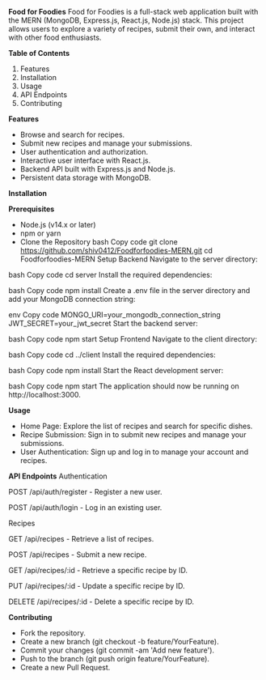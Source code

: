 **Food for Foodies**
Food for Foodies is a full-stack web application built with the MERN (MongoDB, Express.js, React.js, Node.js) stack. This project allows users to explore a variety of recipes, submit their own, and interact with other food enthusiasts.

**Table of Contents**
1. Features
2. Installation
3. Usage
4. API Endpoints
5. Contributing

**Features**
- Browse and search for recipes.
- Submit new recipes and manage your submissions.
- User authentication and authorization.
- Interactive user interface with React.js.
- Backend API built with Express.js and Node.js.
- Persistent data storage with MongoDB.

**Installation**

**Prerequisites**
- Node.js (v14.x or later)
- npm or yarn
- Clone the Repository
bash
Copy code
git clone https://github.com/shiv0412/Foodforfoodies-MERN.git
cd Foodforfoodies-MERN
Setup Backend
Navigate to the server directory:

bash
Copy code
cd server
Install the required dependencies:

bash
Copy code
npm install
Create a .env file in the server directory and add your MongoDB connection string:

env
Copy code
MONGO_URI=your_mongodb_connection_string
JWT_SECRET=your_jwt_secret
Start the backend server:

bash
Copy code
npm start
Setup Frontend
Navigate to the client directory:

bash
Copy code
cd ../client
Install the required dependencies:

bash
Copy code
npm install
Start the React development server:

bash
Copy code
npm start
The application should now be running on http://localhost:3000.

**Usage**
- Home Page: Explore the list of recipes and search for specific dishes.
- Recipe Submission: Sign in to submit new recipes and manage your submissions.
- User Authentication: Sign up and log in to manage your account and recipes.

**API Endpoints**
Authentication

POST /api/auth/register - Register a new user.

POST /api/auth/login - Log in an existing user.

Recipes

GET /api/recipes - Retrieve a list of recipes.

POST /api/recipes - Submit a new recipe.

GET /api/recipes/:id - Retrieve a specific recipe by ID.

PUT /api/recipes/:id - Update a specific recipe by ID.

DELETE /api/recipes/:id - Delete a specific recipe by ID.

**Contributing**
- Fork the repository.
- Create a new branch (git checkout -b feature/YourFeature).
- Commit your changes (git commit -am 'Add new feature').
- Push to the branch (git push origin feature/YourFeature).
- Create a new Pull Request.
